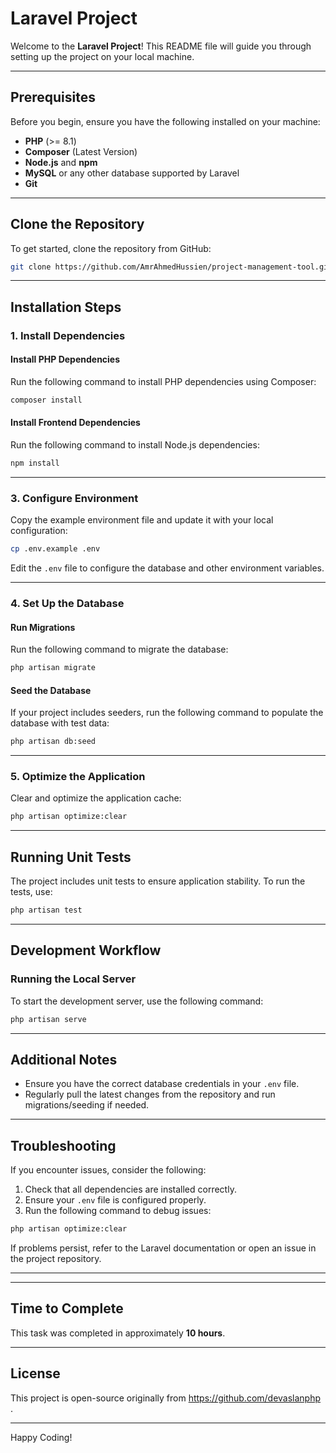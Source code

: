 # Laravel Project

Welcome to the **Laravel Project**! This README file will guide you through setting up the project on your local machine.

---

## Prerequisites

Before you begin, ensure you have the following installed on your machine:

- **PHP** (>= 8.1)
- **Composer** (Latest Version)
- **Node.js** and **npm**
- **MySQL** or any other database supported by Laravel
- **Git**

---

## Clone the Repository

To get started, clone the repository from GitHub:

```bash
git clone https://github.com/AmrAhmedHussien/project-management-tool.git
```
---

## Installation Steps

### 1. Install Dependencies

#### Install PHP Dependencies
Run the following command to install PHP dependencies using Composer:

```bash
composer install
```

#### Install Frontend Dependencies
Run the following command to install Node.js dependencies:

```bash
npm install
```

---

### 3. Configure Environment

Copy the example environment file and update it with your local configuration:

```bash
cp .env.example .env
```

Edit the `.env` file to configure the database and other environment variables.

---

### 4. Set Up the Database

#### Run Migrations
Run the following command to migrate the database:

```bash
php artisan migrate
```

#### Seed the Database
If your project includes seeders, run the following command to populate the database with test data:

```bash
php artisan db:seed
```

---

### 5. Optimize the Application

Clear and optimize the application cache:

```bash
php artisan optimize:clear
```

---

## Running Unit Tests

The project includes unit tests to ensure application stability. To run the tests, use:

```bash
php artisan test
```

---

## Development Workflow

### Running the Local Server
To start the development server, use the following command:

```bash
php artisan serve
```

---

## Additional Notes

- Ensure you have the correct database credentials in your `.env` file.
- Regularly pull the latest changes from the repository and run migrations/seeding if needed.

---

## Troubleshooting

If you encounter issues, consider the following:

1. Check that all dependencies are installed correctly.
2. Ensure your `.env` file is configured properly.
3. Run the following command to debug issues:

```bash
php artisan optimize:clear
```

If problems persist, refer to the Laravel documentation or open an issue in the project repository.

---

---

## Time to Complete

This task was completed in approximately **10 hours**.

---

## License

This project is open-source originally from https://github.com/devaslanphp .

---

Happy Coding!
